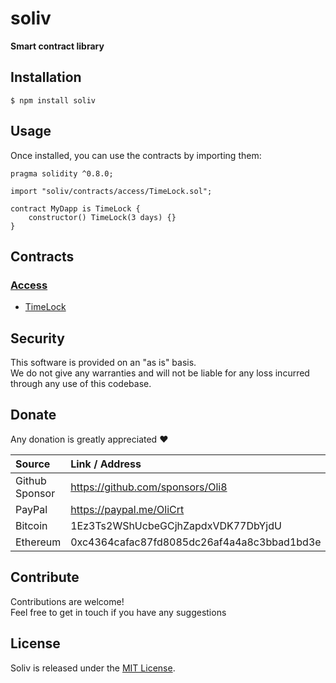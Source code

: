 # soliv

**Smart contract library**

## Installation

```console
$ npm install soliv
```

## Usage

Once installed, you can use the contracts by importing them:

```solidity
pragma solidity ^0.8.0;

import "soliv/contracts/access/TimeLock.sol";

contract MyDapp is TimeLock {
    constructor() TimeLock(3 days) {}
}
```

## Contracts

### [Access](contracts/access/)
- [TimeLock](contracts/access/TimeLock.sol)

## Security

This software is provided on an "as is" basis.\
We do not give any warranties and will not be liable for any loss incurred through any use of this codebase.

## Donate

Any donation is greatly appreciated :heart:

| Source          | Link / Address                             |
| :-------------- | :------------------------------------------|
| Github Sponsor  | https://github.com/sponsors/Oli8           |
| PayPal          | https://paypal.me/OliCrt                   |
| Bitcoin         | 1Ez3Ts2WShUcbeGCjhZapdxVDK77DbYjdU         |
| Ethereum        | 0xc4364cafac87fd8085dc26af4a4a8c3bbad1bd3e |

## Contribute

Contributions are welcome!\
Feel free to get in touch if you have any suggestions

## License

Soliv is released under the [MIT License](LICENSE).
